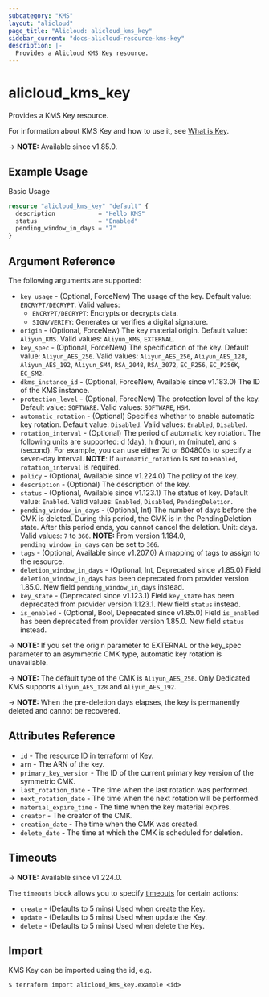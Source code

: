 ```yaml
---
subcategory: "KMS"
layout: "alicloud"
page_title: "Alicloud: alicloud_kms_key"
sidebar_current: "docs-alicloud-resource-kms-key"
description: |-
  Provides a Alicloud KMS Key resource.
---
```


# alicloud_kms_key

Provides a KMS Key resource.

For information about KMS Key and how to use it, see [What is Key](https://www.alibabacloud.com/help/en/kms/developer-reference/api-createkey).

-> **NOTE:** Available since v1.85.0.

## Example Usage

Basic Usage

```terraform
resource "alicloud_kms_key" "default" {
  description            = "Hello KMS"
  status                 = "Enabled"
  pending_window_in_days = "7"
}
```

## Argument Reference

The following arguments are supported:

* `key_usage` - (Optional, ForceNew) The usage of the key. Default value: `ENCRYPT/DECRYPT`. Valid values:
  - `ENCRYPT/DECRYPT`: Encrypts or decrypts data.
  - `SIGN/VERIFY`: Generates or verifies a digital signature.
* `origin` - (Optional, ForceNew) The key material origin. Default value: `Aliyun_KMS`. Valid values: `Aliyun_KMS`, `EXTERNAL`.
* `key_spec`   - (Optional, ForceNew) The specification of the key. Default value: `Aliyun_AES_256`. Valid values: `Aliyun_AES_256`, `Aliyun_AES_128`, `Aliyun_AES_192`, `Aliyun_SM4`, `RSA_2048`, `RSA_3072`, `EC_P256`, `EC_P256K`, `EC_SM2`.
* `dkms_instance_id` - (Optional, ForceNew, Available since v1.183.0) The ID of the KMS instance.
* `protection_level` - (Optional, ForceNew) The protection level of the key. Default value: `SOFTWARE`. Valid values: `SOFTWARE`, `HSM`.
* `automatic_rotation` - (Optional) Specifies whether to enable automatic key rotation. Default value: `Disabled`. Valid values: `Enabled`, `Disabled`.
* `rotation_interval` - (Optional) The period of automatic key rotation. The following units are supported: d (day), h (hour), m (minute), and s (second). For example, you can use either 7d or 604800s to specify a seven-day interval.
**NOTE**: If `automatic_rotation` is set to `Enabled`, `rotation_interval` is required.
* `policy` - (Optional, Available since v1.224.0) The policy of the key.
* `description` - (Optional) The description of the key.
* `status` - (Optional, Available since v1.123.1) The status of key. Default value: `Enabled`. Valid values: `Enabled`, `Disabled`, `PendingDeletion`.
* `pending_window_in_days` - (Optional, Int) The number of days before the CMK is deleted. During this period, the CMK is in the PendingDeletion state. After this period ends, you cannot cancel the deletion. Unit: days. Valid values: `7` to `366`.
**NOTE:** From version 1.184.0, `pending_window_in_days` can be set to `366`.
* `tags` - (Optional, Available since v1.207.0) A mapping of tags to assign to the resource.
* `deletion_window_in_days` - (Optional, Int, Deprecated since v1.85.0) Field `deletion_window_in_days` has been deprecated from provider version 1.85.0. New field `pending_window_in_days` instead.
* `key_state` - (Deprecated since v1.123.1) Field `key_state` has been deprecated from provider version 1.123.1. New field `status` instead.
* `is_enabled` - (Optional, Bool, Deprecated since v1.85.0) Field `is_enabled` has been deprecated from provider version 1.85.0. New field `status` instead.

-> **NOTE:** If you set the origin parameter to EXTERNAL or the key_spec parameter to an asymmetric CMK type, automatic key rotation is unavailable.

-> **NOTE:** The default type of the CMK is `Aliyun_AES_256`. Only Dedicated KMS supports `Aliyun_AES_128` and `Aliyun_AES_192`.

-> **NOTE:** When the pre-deletion days elapses, the key is permanently deleted and cannot be recovered.

## Attributes Reference

* `id` - The resource ID in terraform of Key.
* `arn` - The ARN of the key.
* `primary_key_version` - The ID of the current primary key version of the symmetric CMK.
* `last_rotation_date` - The time when the last rotation was performed.
* `next_rotation_date` - The time when the next rotation will be performed.
* `material_expire_time` - The time when the key material expires.
* `creator` - The creator of the CMK.
* `creation_date` - The time when the CMK was created.
* `delete_date` - The time at which the CMK is scheduled for deletion.

## Timeouts

-> **NOTE:** Available since v1.224.0.

The `timeouts` block allows you to specify [timeouts](https://www.terraform.io/docs/configuration-0-11/resources.html#timeouts) for certain actions:

* `create` - (Defaults to 5 mins) Used when create the Key.
* `update` - (Defaults to 5 mins) Used when update the Key.
* `delete` - (Defaults to 5 mins) Used when delete the Key.

## Import

KMS Key can be imported using the id, e.g.

```shell
$ terraform import alicloud_kms_key.example <id>
```
